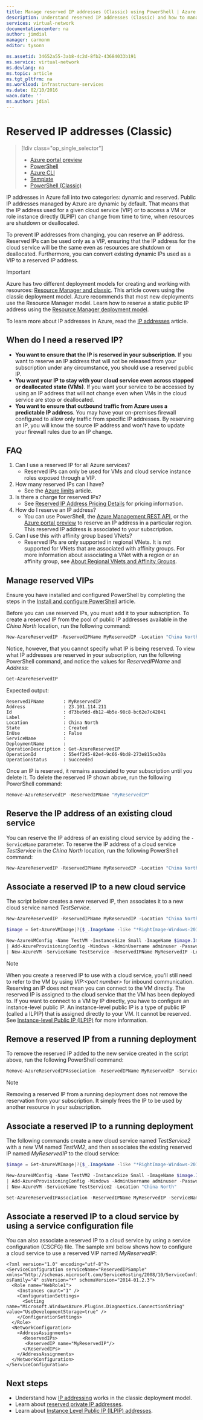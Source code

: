 ```yaml
---
title: Manage reserved IP addresses (Classic) using PowerShell | Azure
description: Understand reserved IP addresses (Classic) and how to manage them using PowerShell.
services: virtual-network
documentationcenter: na
author: jimdial
manager: carmonm
editor: tysonn

ms.assetid: 34652a55-3ab8-4c2d-8fb2-43684033b191
ms.service: virtual-network
ms.devlang: na
ms.topic: article
ms.tgt_pltfrm: na
ms.workload: infrastructure-services
ms.date: 02/10/2016
wacn.date: ''
ms.author: jdial
---
```


# Reserved IP addresses (Classic)
> [!div class="op_single_selector"]
>- [Azure portal preview](virtual-network-deploy-static-pip-arm-portal.md)
>- [PowerShell](virtual-network-deploy-static-pip-arm-ps.md)
>- [Azure CLI](virtual-network-deploy-static-pip-arm-cli.md)
>- [Template](virtual-network-deploy-static-pip-arm-template.md)
>- [PowerShell (Classic)](virtual-networks-reserved-public-ip.md)

IP addresses in Azure fall into two categories: dynamic and reserved. Public IP addresses managed by Azure are dynamic by default. That means that the IP address used for a given cloud service (VIP) or to access a VM or role instance directly (ILPIP) can change from time to time, when resources are shutdown or deallocated.

To prevent IP addresses from changing, you can reserve an IP address. Reserved IPs can be used only as a VIP, ensuring that the IP address for the cloud service will be the same even as resources are shutdown or deallocated. Furthermore, you can convert existing dynamic IPs used as a VIP to a reserved IP address.

> [!IMPORTANT]
> Azure has two different deployment models for creating and working with resources:  [Resource Manager and classic](../azure-resource-manager/resource-manager-deployment-model.md). This article covers using the classic deployment model. Azure recommends that most new deployments use the Resource Manager model. Learn how to reserve a static public IP address using the [Resource Manager deployment model](virtual-network-ip-addresses-overview-arm.md).

To learn more about IP addresses in Azure, read the [IP addresses](virtual-network-ip-addresses-overview-classic.md) article.

## When do I need a reserved IP?
* **You want to ensure that the IP is reserved in your subscription**. If you want to reserve an IP address that will not be released from your subscription under any circumstance, you should use a reserved public IP.  
* **You want your IP to stay with your cloud service even across stopped or deallocated state (VMs)**. If you want your service to be accessed by using an IP address that will not change even when VMs in the cloud service are stop or deallocated.
* **You want to ensure that outbound traffic from Azure uses a predictable IP address**. You may have your on-premises firewall configured to allow only traffic from specific IP addresses. By reserving an IP, you will know the source IP address and won't have to update your firewall rules due to an IP change.

## FAQ
1. Can I use a reserved IP for all Azure services?  
    * Reserved IPs can only be used for VMs and cloud service instance roles exposed through a VIP.
2. How many reserved IPs can I have?  
    * See the [Azure limits](../azure-subscription-service-limits.md#networking-limits) article.
3. Is there a charge for reserved IPs?
    * See [Reserved IP Address Pricing Details](https://www.azure.cn/pricing/details/reserved-ip-addresses/) for pricing information.
4. How do I reserve an IP address?
    * You can use PowerShell, the [Azure Management REST API](https://msdn.microsoft.com/zh-cn/library/azure/dn722420.aspx), or the [Azure portal preview](https://portal.azure.cn) to reserve an IP address in a particular region. This reserved IP address is associated to your subscription.
5. Can I use this with affinity group based VNets?
    * Reserved IPs are only supported in regional VNets. It is not supported for VNets that are associated with affinity groups. For more information about associating a VNet with a region or an affinity group, see [About Regional VNets and Affinity Groups](virtual-networks-migrate-to-regional-vnet.md).

## Manage reserved VIPs

Ensure you have installed and configured PowerShell by completing the steps in the [Install and configure PowerShell](https://docs.microsoft.com/powershell/azureps-cmdlets-docs) article. 

Before you can use reserved IPs, you must add it to your subscription. To create a reserved IP from the pool of public IP addresses available in the *China North* location, run the following command:

```powershell
New-AzureReservedIP -ReservedIPName MyReservedIP -Location "China North"
```

Notice, however, that you cannot specify what IP is being reserved. To view what IP addresses are reserved in your subscription, run the following PowerShell command, and notice the values for *ReservedIPName* and *Address*:

```powershell
Get-AzureReservedIP
```

Expected output:

    ReservedIPName       : MyReservedIP
    Address              : 23.101.114.211
    Id                   : d73be9dd-db12-4b5e-98c8-bc62e7c42041
    Label                :
    Location             : China North
    State                : Created
    InUse                : False
    ServiceName          :
    DeploymentName       :
    OperationDescription : Get-AzureReservedIP
    OperationId          : 55e4f245-82e4-9c66-9bd8-273e815ce30a
    OperationStatus      : Succeeded

Once an IP is reserved, it remains associated to your subscription until you delete it. To delete the reserved IP shown above, run the following PowerShell command:

```powershell
Remove-AzureReservedIP -ReservedIPName "MyReservedIP"
```

## Reserve the IP address of an existing cloud service
You can reserve the IP address of an existing cloud service by adding the `-ServiceName` parameter. To reserve the IP address of a cloud service *TestService* in the *China North* location, run the following PowerShell command:

```powershell
New-AzureReservedIP -ReservedIPName MyReservedIP -Location "China North" -ServiceName TestService
```

## Associate a reserved IP to a new cloud service
The script below creates a new reserved IP, then associates it to a new cloud service named *TestService*.

```powershell
New-AzureReservedIP -ReservedIPName MyReservedIP -Location "China North"

$image = Get-AzureVMImage|?{$_.ImageName -like "*RightImage-Windows-2012R2-x64*"}

New-AzureVMConfig -Name TestVM -InstanceSize Small -ImageName $image.ImageName `
| Add-AzureProvisioningConfig -Windows -AdminUsername adminuser -Password MyP@ssw0rd!! `
| New-AzureVM -ServiceName TestService -ReservedIPName MyReservedIP -Location "China North"
```

> [!NOTE]
> When you create a reserved IP to use with a cloud service, you'll still need to refer to the VM by using *VIP:&lt;port number>* for inbound communication. Reserving an IP does not mean you can connect to the VM directly. The reserved IP is assigned to the cloud service that the VM has been deployed to. If you want to connect to a VM by IP directly, you have to configure an instance-level public IP. An instance-level public IP is a type of public IP (called a ILPIP) that is assigned directly to your VM. It cannot be reserved. See [Instance-level Public IP (ILPIP)](virtual-networks-instance-level-public-ip.md) for more information.
> 

## Remove a reserved IP from a running deployment
To remove the reserved IP added to the new service created in the script above, run the following PowerShell command:

```powershell
Remove-AzureReservedIPAssociation -ReservedIPName MyReservedIP -ServiceName TestService
```

> [!NOTE]
> Removing a reserved IP from a running deployment does not remove the reservation from your subscription. It simply frees the IP to be used by another resource in your subscription.
> 

## Associate a reserved IP to a running deployment
The following commands create a new cloud service named *TestService2* with a new VM named *TestVM2*, and then associates the existing reserved IP named *MyReservedIP* to the cloud service:

```powershell
$image = Get-AzureVMImage|?{$_.ImageName -like "*RightImage-Windows-2012R2-x64*"}

New-AzureVMConfig -Name TestVM2 -InstanceSize Small -ImageName $image.ImageName `
| Add-AzureProvisioningConfig -Windows -AdminUsername adminuser -Password MyP@ssw0rd!! `
| New-AzureVM -ServiceName TestService2 -Location "China North"

Set-AzureReservedIPAssociation -ReservedIPName MyReservedIP -ServiceName TestService2
```

## Associate a reserved IP to a cloud service by using a service configuration file
You can also associate a reserved IP to a cloud service by using a service configuration (CSCFG) file. The sample xml below shows how to configure a cloud service to use a reserved VIP named *MyReservedIP*:

    <?xml version="1.0" encoding="utf-8"?>
    <ServiceConfiguration serviceName="ReservedIPSample" xmlns="http://schemas.microsoft.com/ServiceHosting/2008/10/ServiceConfiguration" osFamily="4" osVersion="*" schemaVersion="2014-01.2.3">
      <Role name="WebRole1">
        <Instances count="1" />
        <ConfigurationSettings>
          <Setting name="Microsoft.WindowsAzure.Plugins.Diagnostics.ConnectionString" value="UseDevelopmentStorage=true" />
        </ConfigurationSettings>
      </Role>
      <NetworkConfiguration>
        <AddressAssignments>
          <ReservedIPs>
           <ReservedIP name="MyReservedIP"/>
          </ReservedIPs>
        </AddressAssignments>
      </NetworkConfiguration>
    </ServiceConfiguration>

## Next steps
* Understand how [IP addressing](virtual-network-ip-addresses-overview-classic.md) works in the classic deployment model.
* Learn about [reserved private IP addresses](virtual-networks-reserved-private-ip.md).
* Learn about [Instance Level Public IP (ILPIP) addresses](virtual-networks-instance-level-public-ip.md).